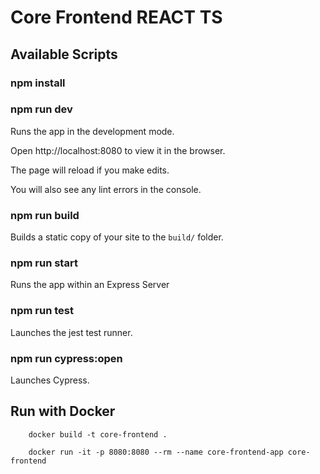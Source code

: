 # Core Frontend REACT TS

## Available Scripts

### npm install

### npm run dev

Runs the app in the development mode.

Open http://localhost:8080 to view it in the browser.

The page will reload if you make edits.

You will also see any lint errors in the console.

### npm run build

Builds a static copy of your site to the `build/` folder.

### npm run start

Runs the app within an Express Server

### npm run test

Launches the jest test runner.

### npm run cypress:open

Launches Cypress.

## Run with Docker

```
    docker build -t core-frontend .

    docker run -it -p 8080:8080 --rm --name core-frontend-app core-frontend
```
